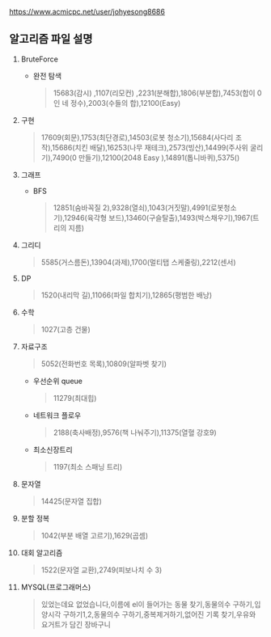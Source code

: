 https://www.acmicpc.net/user/johyesong8686

## 알고리즘 파일 설명

1. BruteForce
   - 완전 탐색
     > 15683(감시) ,1107(리모컨) ,2231(분해합),1806(부분합),7453(합이 0인 네 정수),2003(수들의 합),12100(Easy)
2. 구현
   > 17609(회문),1753(최단경로),14503(로봇 청소기),15684(사다리 조작),15686(치킨 배달),16253(나무 재테크),2573(빙산),14499(주사위 굴리기),7490(0 만들기),12100(2048 Easy ),14891(톱니바퀴),5375()
3. 그래프
   - BFS
     > 12851(숨바꼭질 2),9328(열쇠),1043(거짓말),4991(로봇청소기),12946(육각형 보드),13460(구슬탈출),1493(박스채우기),1967(트리의 지름)
4. 그리디
   > 5585(거스름돈),13904(과제),1700(멀티탭 스케줄링),2212(센서)
5. DP
   > 1520(내리막 길),11066(파일 합치기),12865(평범한 배낭)
6. 수학
   > 1027(고층 건물)
7. 자료구조

   > 5052(전화번호 목록),10809(알파벳 찾기)

   - 우선순위 queue
     > 11279(최대힙)
   - 네트워크 플로우
     > 2188(축사배정),9576(책 나눠주기),11375(열혈 강호9)
   - 최소신장트리
     > 1197(최소 스패닝 트리)

8. 문자열
   > 14425(문자열 집합)
9. 분할 정복
   > 1042(부분 배열 고르기),1629(곱셈)
10. 대회 알고리즘
    > 1522(문자열 교환),2749(피보나치 수 3)
11. MYSQL(프로그래머스)
    > 있었는데요 없었습니다,이름에 el이 들어가는 동물 찾기,동물의수 구하기,입양시각 구하기1,2,동물의수 구하기,중복제거하기,없어진 기록 찾기,우유와 요거트가 담긴 장바구니
